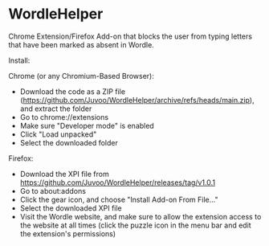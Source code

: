 # WordleHelper
 
Chrome Extension/Firefox Add-on that blocks the user from typing letters that have been marked as absent in Wordle.

Install:

Chrome (or any Chromium-Based Browser):

- Download the code as a ZIP file (https://github.com/Juvoo/WordleHelper/archive/refs/heads/main.zip), and extract the folder
- Go to chrome://extensions 
- Make sure "Developer mode" is enabled
- Click "Load unpacked"
- Select the downloaded folder

Firefox: 

- Download the XPI file from https://github.com/Juvoo/WordleHelper/releases/tag/v1.0.1
- Go to about:addons
- Click the gear icon, and choose "Install Add-on From File..."
- Select the downloaded XPI file
- Visit the Wordle website, and make sure to allow the extension access to the website at all times (click the puzzle icon in the menu bar and edit the extension's permissions)
